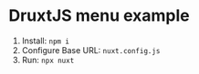 # DruxtJS menu example

1. Install: `npm i`
2. Configure Base URL: `nuxt.config.js`
3. Run: `npx nuxt`
